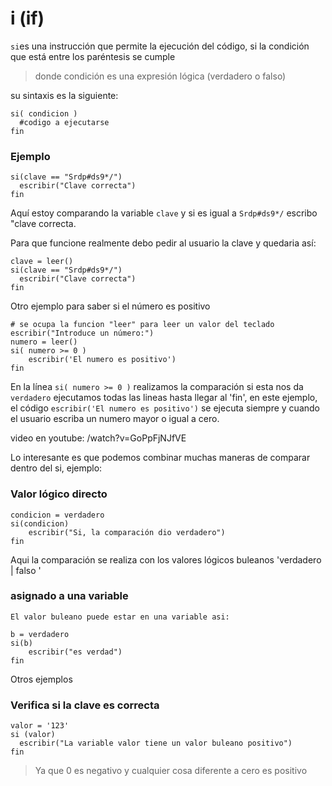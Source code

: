 # i \(if\)

`si`es una instrucción que permite la ejecución del código, si la condición que está entre los paréntesis se cumple

> donde condición es una expresión lógica \(verdadero o falso\)

su sintaxis es la siguiente:

```
si( condicion )
  #codigo a ejecutarse
fin
```

### Ejemplo

```
si(clave == "Srdp#ds9*/")
  escribir("Clave correcta")
fin
```

Aquí estoy comparando la variable  `clave` y si es igual a `Srdp#ds9*/` escribo "clave correcta.

Para que funcione realmente debo pedir al usuario la clave y quedaria así:

```
clave = leer()
si(clave == "Srdp#ds9*/")
  escribir("Clave correcta")
fin
```

Otro ejemplo para saber si el número es positivo

```
# se ocupa la funcion "leer" para leer un valor del teclado
escribir("Introduce un número:")
numero = leer()
si( numero >= 0 )
    escribir('El numero es positivo')
fin
```

En la línea `si( numero >= 0 )` realizamos la comparación si esta nos da `verdadero` ejecutamos todas las lineas hasta llegar al 'fin', en este ejemplo, el código `escribir('El numero es positivo')` se ejecuta siempre y cuando el usuario escriba un numero mayor o igual a cero.

video en youtube: /watch?v=GoPpFjNJfVE

Lo interesante es que podemos combinar muchas maneras de comparar dentro del si, ejemplo:

### Valor lógico directo

```
condicion = verdadero
si(condicion)
    escribir("Si, la comparación dio verdadero")
fin
```

Aqui la comparación se realiza con los valores lógicos buleanos 'verdadero \| falso '

### asignado a una variable

```
El valor buleano puede estar en una variable asi: 

b = verdadero
si(b)
    escribir("es verdad")
fin
```

Otros ejemplos

### Verifica si la clave es correcta

```
valor = '123'
si (valor) 
  escribir("La variable valor tiene un valor buleano positivo")
fin
```

> Ya que 0 es negativo y cualquier cosa diferente a cero es positivo



